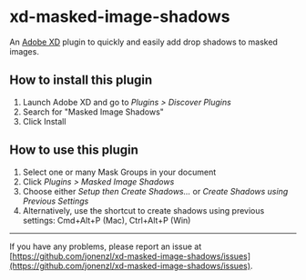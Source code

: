 # xd-masked-image-shadows
An [Adobe XD](https://www.adobe.com/products/xd.html) plugin to quickly and easily add drop shadows to masked images.

## How to install this plugin
1. Launch Adobe XD and go to *Plugins > Discover Plugins*
2. Search for "Masked Image Shadows"
3. Click Install

## How to use this plugin
1. Select one or many Mask Groups in your document
2. Click *Plugins > Masked Image Shadows*
3. Choose either *Setup then Create Shadows...* or *Create Shadows using Previous Settings*
4. Alternatively, use the shortcut to create shadows using previous settings: Cmd+Alt+P (Mac), Ctrl+Alt+P (Win)

---

If you have any problems, please report an issue at [https://github.com/jonenzl/xd-masked-image-shadows/issues](https://github.com/jonenzl/xd-masked-image-shadows/issues).
